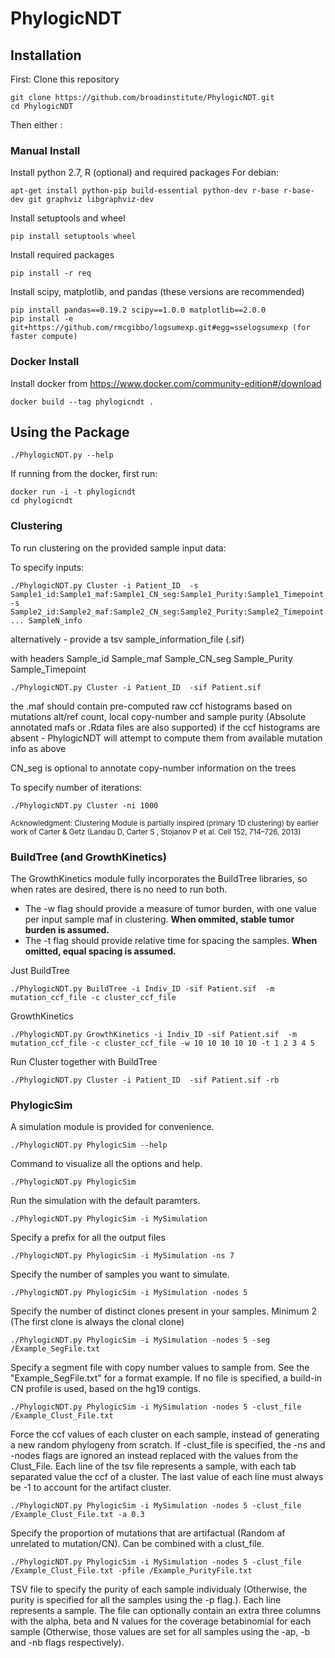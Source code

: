 # PhylogicNDT
## Installation 
First:  Clone this repository

    git clone https://github.com/broadinstitute/PhylogicNDT.git
    cd PhylogicNDT

Then either :
	
### Manual Install 
Install python 2.7, R (optional) and required packages 
For debian:

    apt-get install python-pip build-essential python-dev r-base r-base-dev git graphviz libgraphviz-dev


Install setuptools and wheel

	pip install setuptools wheel
	
Install required packages 

	pip install -r req
	
Install scipy, matplotlib, and pandas (these versions are recommended) 

	pip install pandas==0.19.2 scipy==1.0.0 matplotlib==2.0.0
	pip install -e git+https://github.com/rmcgibbo/logsumexp.git#egg=sselogsumexp (for faster compute)




### Docker Install
Install docker from https://www.docker.com/community-edition#/download

	docker build --tag phylogicndt . 

## Using the Package

    ./PhylogicNDT.py --help

If running from the docker, first run:

	docker run -i -t phylogicndt
	cd phylogicndt


### Clustering 

To run clustering on the provided sample input data:

 To specify inputs: 

	./PhylogicNDT.py Cluster -i Patient_ID  -s Sample1_id:Sample1_maf:Sample1_CN_seg:Sample1_Purity:Sample1_Timepoint -s Sample2_id:Sample2_maf:Sample2_CN_seg:Sample2_Purity:Sample2_Timepoint ... SampleN_info 

alternatively - provide a tsv sample_information_file (.sif) 

with headers Sample_id Sample_maf Sample_CN_seg Sample_Purity Sample_Timepoint

    ./PhylogicNDT.py Cluster -i Patient_ID  -sif Patient.sif

the .maf should contain pre-computed raw ccf histograms based on mutations alt/ref count, local copy-number and sample purity 
(Absolute annotated mafs or .Rdata files are also supported)
if the ccf histograms are absent - PhylogicNDT will attempt to compute them from available mutation info as above 

CN_seg is optional to annotate copy-number information on the trees

To specify number of iterations: 

	./PhylogicNDT.py Cluster -ni 1000

	
<sub>Acknowledgment: Clustering Module is partially inspired (primary 1D clustering) by earlier work of Carter & Getz (Landau D, Carter S , Stojanov P et al. Cell 152, 714–726, 2013)</sub>
	
### BuildTree (and GrowthKinetics) 
The GrowthKinetics module fully incorporates the BuildTree libraries, so when rates are desired, there is no need to run both. 

 - The -w flag should provide a measure of tumor burden, with one value per input sample maf in clustering. **When ommited, stable tumor burden is assumed.** 
  - The -t flag should provide relative time for spacing the samples.
    **When omitted, equal spacing is assumed.** 

Just BuildTree

	./PhylogicNDT.py BuildTree -i Indiv_ID -sif Patient.sif  -m mutation_ccf_file -c cluster_ccf_file 

GrowthKinetics

	./PhylogicNDT.py GrowthKinetics -i Indiv_ID -sif Patient.sif  -m mutation_ccf_file -c cluster_ccf_file -w 10 10 10 10 10 -t 1 2 3 4 5 

Run Cluster together with BuildTree

	./PhylogicNDT.py Cluster -i Patient_ID  -sif Patient.sif -rb

### PhylogicSim 
A simulation module is provided for convenience.

    ./PhylogicNDT.py PhylogicSim --help

Command to visualize all the options and help.

    ./PhylogicNDT.py PhylogicSim 

Run the simulation with the default paramters.

    ./PhylogicNDT.py PhylogicSim -i MySimulation

Specify a prefix for all the output files

    ./PhylogicNDT.py PhylogicSim -i MySimulation -ns 7

Specify the number of samples you want to simulate. 

    ./PhylogicNDT.py PhylogicSim -i MySimulation -nodes 5

Specify the number of distinct clones present in your samples. Minimum 2 (The first clone is always the clonal clone)

    ./PhylogicNDT.py PhylogicSim -i MySimulation -nodes 5 -seg /Example_SegFile.txt

Specify a segment file with copy number values to sample from. See the "Example_SegFile.txt" for a format example. If no file is specified, a build-in CN profile is used, based on the hg19 contigs.

    ./PhylogicNDT.py PhylogicSim -i MySimulation -nodes 5 -clust_file /Example_Clust_File.txt

Force the ccf values of each cluster on each sample, instead of generating a new random phylogeny from scratch. If -clust_file is specified, the -ns and -nodes flags are ignored an instead replaced with the values from the Clust_File. Each line of the tsv file represents a sample, with each tab separated value the ccf of a cluster. The last value of each line must always be -1 to account for the artifact cluster. 

    ./PhylogicNDT.py PhylogicSim -i MySimulation -nodes 5 -clust_file /Example_Clust_File.txt -a 0.3

Specify the proportion of mutations that are artifactual (Random af unrelated to mutation/CN). Can be combined with a clust_file.

    ./PhylogicNDT.py PhylogicSim -i MySimulation -nodes 5 -clust_file /Example_Clust_File.txt -pfile /Example_PurityFile.txt

TSV file to specify the purity of each sample individualy (Otherwise, the purity is specified for all the samples using the -p flag.). Each line represents a sample. The file can optionally contain an extra three columns with the alpha, beta and N values for the coverage betabinomial for each sample (Otherwise, those values are set for all samples using the -ap, -b and -nb flags respectively). 
